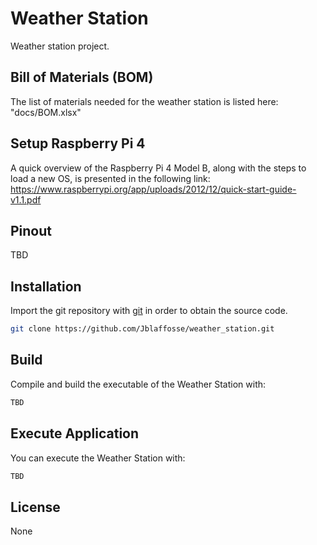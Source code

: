 # Weather Station

Weather station project.

## Bill of Materials (BOM)
The list of materials needed for the weather station is listed here: "docs/BOM.xlsx"

## Setup Raspberry Pi 4

A quick overview of the Raspberry Pi 4 Model B, along with the steps to load a new OS, is presented in the following link:
https://www.raspberrypi.org/app/uploads/2012/12/quick-start-guide-v1.1.pdf

## Pinout

TBD

## Installation

Import the git repository with [git](https://github.com/) in order to obtain the source code.

```bash
git clone https://github.com/Jblaffosse/weather_station.git
```

## Build

Compile and build the executable of the Weather Station with:

```bash
TBD
```

## Execute Application
You can execute the Weather Station with:

```bash
TBD
```

## License
None